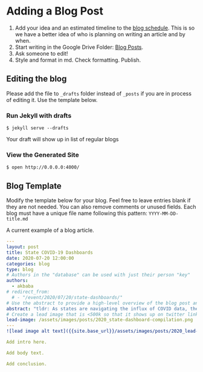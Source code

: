 # Adding a Blog Post

1. Add your idea and an estimated timeline to the [blog schedule](https://docs.google.com/spreadsheets/d/1lkAQQvjoadXCfK5Cbomt9ERu8uIezpYxoBV8pzvMhs0/edit#gid=0). This is so we have a better idea of who is planning on writing an article and by when.
2. Start writing in the Google Drive Folder: [Blog Posts](https://drive.google.com/drive/folders/1AevBwanVNX9sj_-dXt3bSPLhZe3Mm5uD).
3. Ask someone to edit!
4. Style and format in md. Check formatting. Publish.


## Editing the blog

Please add the file to `_drafts` folder instead of `_posts` if you are in process of editing it. Use the template below.


### Run Jekyll with drafts

``` shell
$ jekyll serve --drafts
```

Your draft will show up in list of regular blogs


### View the Generated Site

``` shell
$ open http://0.0.0.0:4000/
```


## Blog Template

Modify the template below for your blog. Feel free to leave entries
blank if they are not needed. You can also remove comments or unused fields.
Each blog must have a unique file name following this pattern:
`YYYY-MM-DD-title.md`

A current example of a blog article.

``` yaml
---
layout: post
title: State COVID-19 Dashboards
date: 2020-07-20 12:00:00
categories: blog
type: blog
# Authors in the "database" can be used with just their person "key"
authors:
  - akbaba
# redirect_from:
  # - "/event/2020/07/20/state-dashboards/"
# Use the abstract to provide a high-level overview of the blog post and main takeaways.
abstract: "tldr: As states are navigating the influx of COVID data, they are using dashboards to communicate with their constituents. Although many states are doing a good job at collecting and sharing data in open data portals, dashboard quality varies a lot across states, and some  have considerable room for improvement."
# Create a lead image that is <500k so that it shows up on twitter link preview
lead-image: /assets/images/posts/2020_state-dashboard-compilation.png
---
![lead image alt text]({{site.base_url}}/assets/images/posts/2020_lead-image.png){: style="border:1px solid black"}

Add intro here.

Add body text.

Add conclusion.
```
